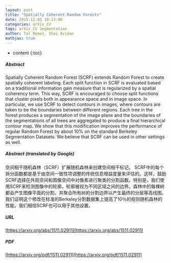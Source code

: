```yaml
---
layout: post
title: "Spatially Coherent Random Forests"
date: 2015-12-05 10:13:06
categories: arXiv_CV
tags: arXiv_CV Segmentation
author: Tal Remez, Shai Avidan
mathjax: true
---
```


* content
{:toc}

##### Abstract
Spatially Coherent Random Forest (SCRF) extends Random Forest to create spatially coherent labeling. Each split function in SCRF is evaluated based on a traditional information gain measure that is regularized by a spatial coherency term. This way, SCRF is encouraged to choose split functions that cluster pixels both in appearance space and in image space. In particular, we use SCRF to detect contours in images, where contours are taken to be the boundaries between different regions. Each tree in the forest produces a segmentation of the image plane and the boundaries of the segmentations of all trees are aggregated to produce a final hierarchical contour map. We show that this modification improves the performance of regular Random Forest by about 10% on the standard Berkeley Segmentation Datasets. We believe that SCRF can be used in other settings as well.

##### Abstract (translated by Google)
空间相干随机森林（SCRF）扩展随机森林来创建空间相干标记。 SCRF中的每个拆分函数都是基于由空间一致性项调整的传统信息增益度量来评估的。这样，鼓励SCRF选择在外观空间和图像空间中对像素进行聚类的分割函数。特别是，我们使用SCRF来检测图像中的轮廓，轮廓被视为不同区域之间的边界。森林中的每棵树都会产生图像平面的分割，并聚合所有树的分割边界以产生最终的分层等高线图。我们证明这个修改在标准的Berkeley分割数据集上提高了10％的规则随机森林的性能。我们相信SCRF也可以用于其他设置。

##### URL
[https://arxiv.org/abs/1511.02911](https://arxiv.org/abs/1511.02911)

##### PDF
[https://arxiv.org/pdf/1511.02911](https://arxiv.org/pdf/1511.02911)

